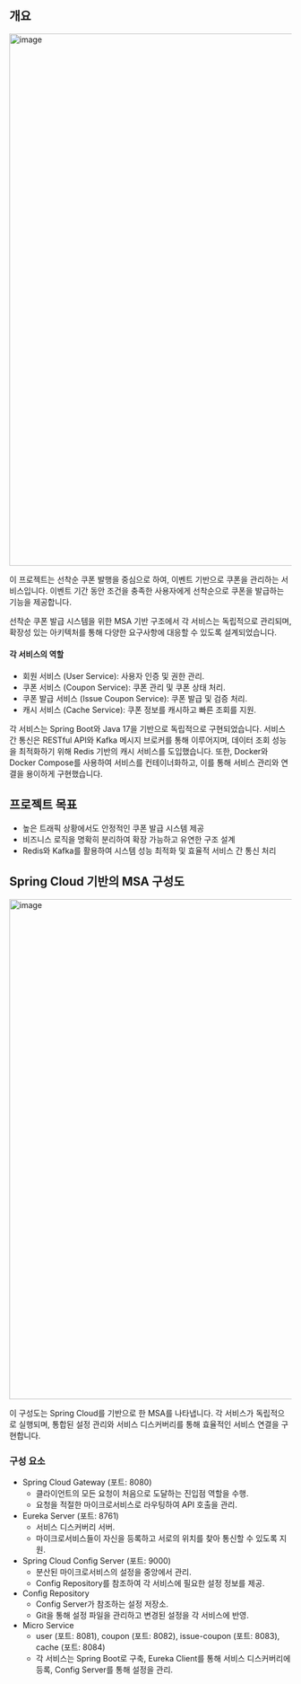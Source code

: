 ## 개요
<img width="948" alt="image" src="https://github.com/user-attachments/assets/e51537fa-eb57-4a8f-9f0d-b0cc74d30132">

이 프로젝트는 선착순 쿠폰 발행을 중심으로 하여, 이벤트 기반으로 쿠폰을 관리하는 서비스입니다. 이벤트 기간 동안 조건을 충족한 사용자에게 선착순으로 쿠폰을 발급하는 기능을 제공합니다.

선착순 쿠폰 발급 시스템을 위한 MSA 기반 구조에서 각 서비스는 독립적으로 관리되며, 확장성 있는 아키텍처를 통해 다양한 요구사항에 대응할 수 있도록 설계되었습니다. 
#### 각 서비스의 역할

- 회원 서비스 (User Service): 사용자 인증 및 권한 관리.
- 쿠폰 서비스 (Coupon Service): 쿠폰 관리 및 쿠폰 상태 처리.
- 쿠폰 발급 서비스 (Issue Coupon Service): 쿠폰 발급 및 검증 처리.
- 캐시 서비스 (Cache Service): 쿠폰 정보를 캐시하고 빠른 조회를 지원.

각 서비스는 Spring Boot와 Java 17을 기반으로 독립적으로 구현되었습니다. 서비스 간 통신은 RESTful API와 Kafka 메시지 브로커를 통해 이루어지며, 데이터 조회 성능을 최적화하기 위해 Redis 기반의 캐시 서비스를 도입했습니다. 또한, Docker와 Docker Compose를 사용하여 서비스를 컨테이너화하고, 이를 통해 서비스 관리와 연결을 용이하게 구현했습니다.

## 프로젝트 목표
* 높은 트래픽 상황에서도 안정적인 쿠폰 발급 시스템 제공
* 비즈니스 로직을 명확히 분리하여 확장 가능하고 유연한 구조 설계
* Redis와 Kafka를 활용하여 시스템 성능 최적화 및 효율적 서비스 간 통신 처리

## Spring Cloud 기반의 MSA 구성도
<img width="891" alt="image" src="https://github.com/user-attachments/assets/d1c10066-a2d1-41dc-946c-69221908efee">

이 구성도는 Spring Cloud를 기반으로 한 MSA를 나타냅니다. 각 서비스가 독립적으로 실행되며, 통합된 설정 관리와 서비스 디스커버리를 통해 효율적인 서비스 연결을 구현합니다.

### 구성 요소
- Spring Cloud Gateway (포트: 8080)
  - 클라이언트의 모든 요청이 처음으로 도달하는 진입점 역할을 수행.
  - 요청을 적절한 마이크로서비스로 라우팅하여 API 호출을 관리.
- Eureka Server (포트: 8761)
  - 서비스 디스커버리 서버.
  - 마이크로서비스들이 자신을 등록하고 서로의 위치를 찾아 통신할 수 있도록 지원.
- Spring Cloud Config Server (포트: 9000)
  - 분산된 마이크로서비스의 설정을 중앙에서 관리.
  - Config Repository를 참조하여 각 서비스에 필요한 설정 정보를 제공.
- Config Repository
  - Config Server가 참조하는 설정 저장소.
  - Git을 통해 설정 파일을 관리하고 변경된 설정을 각 서비스에 반영.
- Micro Service
  - user (포트: 8081), coupon (포트: 8082), issue-coupon (포트: 8083), cache (포트: 8084)
  - 각 서비스는 Spring Boot로 구축, Eureka Client를 통해 서비스 디스커버리에 등록, Config Server를 통해 설정을 관리.
